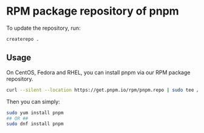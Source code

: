 # RPM package repository of pnpm

To update the repository, run:

```
createrepo .
```

## Usage

On CentOS, Fedora and RHEL, you can install pnpm via our RPM package repository.

```sh
curl --silent --location https://get.pnpm.io/rpm/pnpm.repo | sudo tee /etc/yum.repos.d/pnpm.repo
```

Then you can simply:

```sh
sudo yum install pnpm
## OR ##
sudo dnf install pnpm
```

